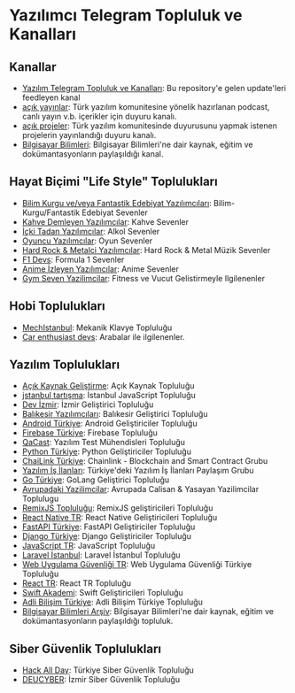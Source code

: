 # Yazılımcı Telegram Topluluk ve Kanalları

## Kanallar

- [Yazılım Telegram Topluluk ve Kanalları](https://t.me/ytt_notify): Bu repository'e gelen update'leri feedleyen kanal
- [açık yayınlar](https://t.me/acikyayin): Türk yazılım komunitesine yönelik hazırlanan podcast, canlı yayın v.b. içerikler için duyuru kanalı.
- [açık projeler](https://t.me/acikproje): Türk yazılım komunitesinde duyurusunu yapmak istenen projelerin yayınlandığı duyuru kanalı.
- [Bilgisayar Bilimleri](https://t.me/computersciencelab): Bilgisayar Bilimleri'ne dair kaynak, eğitim ve dokümantasyonların paylaşıldığı kanal.



## Hayat Biçimi "Life Style" Toplulukları

- [Bilim Kurgu ve/veya Fantastik Edebiyat Yazılımcıları](https://t.me/bilimkurguyazilim): Bilim-Kurgu/Fantastik Edebiyat Sevenler
- [Kahve Demleyen Yazılımcılar](https://t.me/kahveciyazilimcilar): Kahve Sevenler
- [İçki Tadan Yazılımcılar](https://t.me/ickiyazilim): Alkol Sevenler
- [Oyuncu Yazılımcılar](https://t.me/oyunyazilim): Oyun Sevenler
- [Hard Rock & Metalci Yazılımcılar](https://t.me/joinchat/N8l4vy7jdDRhZjQ8): Hard Rock & Metal Müzik Sevenler
- [F1 Devs](https://t.me/joinchat/g6H_CIcjNe8xNzk0): Formula 1 Sevenler
- [Anime İzleyen Yazılımcılar](https://t.me/anime_devel): Anime Sevenler
- [Gym Seven Yazilimcilar](https://t.me/+30Y0wobsgolmYmU0): Fitness ve Vucut Gelistirmeyle Ilgilenenler



## Hobi Toplulukları

- [MechIstanbul](https://t.me/mechistanbul): Mekanik Klavye Topluluğu
- [Car enthusiast devs](https://t.me/+xU-UOaFbB6JhN2Jk): Arabalar ile ilgilenenler.



## Yazılım Toplulukları

- [Açık Kaynak Geliştirme](https://t.me/acikkaynak): Açık Kaynak Topluluğu
- [jstanbul tartışma](https://t.me/jstanbulGroup): İstanbul JavaScript Topluluğu
- [Dev İzmir](https://t.me/devizmir): İzmir Geliştirici Topluluğu
- [Balıkesir Yazılımcıları](https://t.me/+L-56tXetd34yYTdk): Balıkesir Geliştirici Topluluğu 
- [Android Türkiye](https://t.me/androidturkey): Android Geliştiriciler Topluluğu
- [Firebase Türkiye](https://t.me/firebasetr): Firebase Topluluğu
- [QaCast](https://t.me/joinchat/KG3RmhohFlyjFtfL6G-L-g): Yazılım Test Mühendisleri Topluluğu
- [Python Türkiye](https://t.me/python_tr): Python Geliştiriciler Topluluğu
- [ChaiLink Türkiye](https://t.me/ChainLinkTR): Chainlink - Blockchain and Smart Contract Grubu
- [Yazılım İş İlanları](https://t.me/yazilimisilanlarigrubu): Türkiye'deki Yazılım İş İlanları Paylaşım Grubu
- [Go Türkiye](https://t.me/golangturkiye): GoLang Geliştirici Topluluğu
- [Avrupadaki Yazilimcilar](https://t.me/+5sp0h9uJ-wNhNmI0): Avrupada Calisan & Yasayan Yazilimcilar Toplulugu
- [RemixJS Topluluğu](https://t.me/+iWXQtKBmgDA1N2Q0): RemixJS geliştiricileri Topluluğu
- [React Native TR](https://t.me/+vCc5FfyDe3U2YmI0): React Native Geliştiricileri Topluluğu
- [FastAPI Türkiye](https://t.me/fastapi_turkey): FastAPI Geliştiriciler Topluluğu
- [Django Türkiye](https://t.me/django_turkey): Django Geliştiriciler Topluluğu
- [JavaScript TR](https://t.me/JavaScriptTR): JavaScript Topluluğu
- [Laravel İstanbul](https://t.me/laravelistanbul): Laravel İstanbul Topluluğu
- [Web Uygulama Güvenliği TR](https://t.me/WebUygulamaGuvenligiTurkiye): Web Uygulama Güvenliği Türkiye Topluluğu
- [React TR](https://t.me/ReactTR): React TR Topluluğu
- [Swift Akademi](https://t.me/swiftakademi): Swift Geliştiricileri Topluluğu
- [Adli Bilişim Türkiye](https://t.me/AdliBilisimTurkiye): Adli Bilişim Türkiye Topluluğu
- [Bilgisayar Bilimleri Arşiv](https://t.me/csarchive): Bilgisayar Bilimleri'ne dair kaynak, eğitim ve dokümantasyonların paylaşıldığı topluluk.



## Siber Güvenlik Toplulukları

- [Hack All Day](https://t.me/hackallday): Türkiye Siber Güvenlik Topluluğu
- [DEUCYBER](https://t.me/deucyber): İzmir Siber Güvenlik Topluluğu
